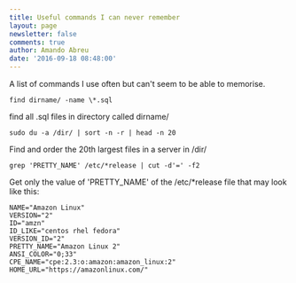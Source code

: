 ```yaml
---
title: Useful commands I can never remember
layout: page
newsletter: false
comments: true
author: Amando Abreu
date: '2016-09-18 08:48:00'
---
```

A list of commands I use often but can't seem to be able to memorise.

```find dirname/ -name \*.sql```

find all .sql files in directory called dirname/

```sudo du -a /dir/ | sort -n -r | head -n 20```

Find and order the 20th largest files in a server in /dir/

```grep 'PRETTY_NAME' /etc/*release | cut -d'=' -f2```

Get only the value of 'PRETTY_NAME' of the /etc/*release file that may look like this:

```
NAME="Amazon Linux"
VERSION="2"
ID="amzn"
ID_LIKE="centos rhel fedora"
VERSION_ID="2"
PRETTY_NAME="Amazon Linux 2"
ANSI_COLOR="0;33"
CPE_NAME="cpe:2.3:o:amazon:amazon_linux:2"
HOME_URL="https://amazonlinux.com/"
```
